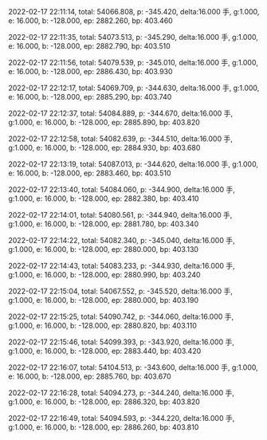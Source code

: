 2022-02-17 22:11:14, total: 54066.808, p: -345.420, delta:16.000 手, g:1.000, e: 16.000, b: -128.000, ep: 2882.260, bp: 403.460

2022-02-17 22:11:35, total: 54073.513, p: -345.290, delta:16.000 手, g:1.000, e: 16.000, b: -128.000, ep: 2882.790, bp: 403.510

2022-02-17 22:11:56, total: 54079.539, p: -345.010, delta:16.000 手, g:1.000, e: 16.000, b: -128.000, ep: 2886.430, bp: 403.930

2022-02-17 22:12:17, total: 54069.709, p: -344.630, delta:16.000 手, g:1.000, e: 16.000, b: -128.000, ep: 2885.290, bp: 403.740

2022-02-17 22:12:37, total: 54084.889, p: -344.670, delta:16.000 手, g:1.000, e: 16.000, b: -128.000, ep: 2885.890, bp: 403.820

2022-02-17 22:12:58, total: 54082.639, p: -344.510, delta:16.000 手, g:1.000, e: 16.000, b: -128.000, ep: 2884.930, bp: 403.680

2022-02-17 22:13:19, total: 54087.013, p: -344.620, delta:16.000 手, g:1.000, e: 16.000, b: -128.000, ep: 2883.460, bp: 403.510

2022-02-17 22:13:40, total: 54084.060, p: -344.900, delta:16.000 手, g:1.000, e: 16.000, b: -128.000, ep: 2882.380, bp: 403.410

2022-02-17 22:14:01, total: 54080.561, p: -344.940, delta:16.000 手, g:1.000, e: 16.000, b: -128.000, ep: 2881.780, bp: 403.340

2022-02-17 22:14:22, total: 54082.340, p: -345.040, delta:16.000 手, g:1.000, e: 16.000, b: -128.000, ep: 2880.000, bp: 403.130

2022-02-17 22:14:43, total: 54083.233, p: -344.930, delta:16.000 手, g:1.000, e: 16.000, b: -128.000, ep: 2880.990, bp: 403.240

2022-02-17 22:15:04, total: 54067.552, p: -345.520, delta:16.000 手, g:1.000, e: 16.000, b: -128.000, ep: 2880.000, bp: 403.190

2022-02-17 22:15:25, total: 54090.742, p: -344.060, delta:16.000 手, g:1.000, e: 16.000, b: -128.000, ep: 2880.820, bp: 403.110

2022-02-17 22:15:46, total: 54099.393, p: -343.920, delta:16.000 手, g:1.000, e: 16.000, b: -128.000, ep: 2883.440, bp: 403.420

2022-02-17 22:16:07, total: 54104.513, p: -343.600, delta:16.000 手, g:1.000, e: 16.000, b: -128.000, ep: 2885.760, bp: 403.670

2022-02-17 22:16:28, total: 54094.273, p: -344.240, delta:16.000 手, g:1.000, e: 16.000, b: -128.000, ep: 2886.320, bp: 403.820

2022-02-17 22:16:49, total: 54094.593, p: -344.220, delta:16.000 手, g:1.000, e: 16.000, b: -128.000, ep: 2886.260, bp: 403.810